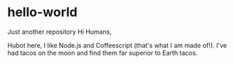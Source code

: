 # hello-world
Just another repository
Hi Humans,

Hubot here, I like Node.js and Coffeescript (that's what I am made of!).
I've had tacos on the moon and find them far superior to Earth tacos.

